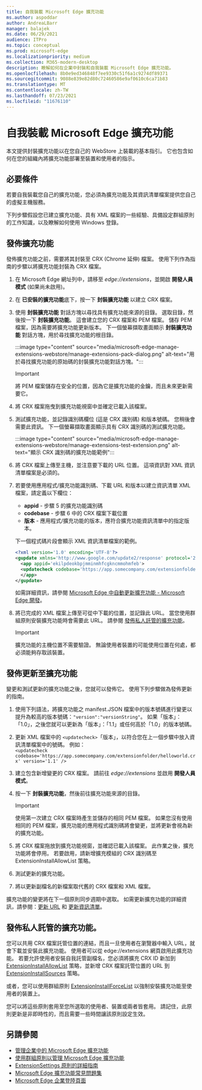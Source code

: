 ```yaml
---
title: 自我裝載 Microsoft Edge 擴充功能
ms.author: aspoddar
author: AndreaLBarr
manager: balajek
ms.date: 06/29/2021
audience: ITPro
ms.topic: conceptual
ms.prod: microsoft-edge
ms.localizationpriority: medium
ms.collection: M365-modern-desktop
description: 瞭解如何在企業中封裝和自我裝載 Microsoft Edge 擴充功能。
ms.openlocfilehash: 8b0e9ed346848f7ee9330c51f6a1c9274df89371
ms.sourcegitcommit: 9088e839e82d80c72460586e9af0610c6ca71b83
ms.translationtype: MT
ms.contentlocale: zh-TW
ms.lasthandoff: 07/23/2021
ms.locfileid: "11676110"
---
```

# <a name="self-host-microsoft-edge-extensions"></a>自我裝載 Microsoft Edge 擴充功能

本文提供封裝擴充功能以在您自己的 WebStore 上裝載的基本指引。 它也包含如何在您的組織內將擴充功能部署至裝置和使用者的指示。

## <a name="prerequisites"></a>必要條件

若要自我裝載您自己的擴充功能，您必須為擴充功能及其資訊清單檔案提供您自己的虛擬主機服務。

 下列步驟假設您已建立擴充功能、具有 XML 檔案的一些經驗、具備設定群組原則的工作知識，以及瞭解如何使用 Windows 登錄。

## <a name="publish-an-extension"></a>發佈擴充功能

發佈擴充功能之前，需要將其封裝至 CRX (Chrome 延伸) 檔案。 使用下列作為指南的步驟以將擴充功能封裝為 CRX 檔案。

1. 在 Microsoft Edge 網址列中，請移至 *edge://extensions*，並開啟 **開發人員模式** (如果尚未啟用)。
2. 在 **已安裝的擴充功能**底下，按一下 **封裝擴充功能** 以建立 CRX 檔案。
3. 使用 **封裝擴充功能** 對話方塊以尋找具有擴充功能來源的目錄。 選取目錄，然後按一下 **封裝擴充功能**。  這會建立您的 CRX 檔案和 PEM 檔案。 儲存 PEM 檔案，因為需要將擴充功能更新版本。 下一個螢幕擷取畫面顯示 **封裝擴充功能** 對話方塊，用於尋找擴充功能的根目錄。

   :::image type="content" source="media/microsoft-edge-manage-extensions-webstore/manage-extensions-pack-dialog.png" alt-text="用於尋找擴充功能的原始碼的封裝擴充功能對話方塊。":::

   > [!IMPORTANT]
   > 將 PEM 檔案儲存在安全的位置，因為它是擴充功能的金鑰，而且未來更新需要它。

4. 將 CRX 檔案拖曳到擴充功能視窗中並確定已載入該檔案。
5. 測試擴充功能，並記錄識別碼欄位 (這是 CRX 識別碼) 和版本號碼。 您稍後會需要此資訊。 下一個螢幕擷取畫面顯示具有 CRX 識別碼的測試擴充功能。

   :::image type="content" source="media/microsoft-edge-manage-extensions-webstore/manage-extensions-test-extension.png" alt-text="顯示 CRX 識別碼的擴充功能範例":::

6. 將 CRX 檔案上傳至主機，並注意要下載的 URL 位置。 這項資訊對 XML 資訊清單檔案是必須的。
7. 若要使用應用程式/擴充功能識別碼、下載 URL 和版本以建立資訊清單 XML 檔案，請定義以下欄位：  

   - **appid** - 步驟 5 的擴充功能識別碼
   - **codebase** - 步驟 6 中的 CRX 檔案下載位置
   - **版本** - 應用程式/擴充功能的版本，應符合擴充功能資訊清單中的指定版本。

   下一個程式碼片段會顯示 XML 資訊清單檔案的範例。

   ```xml
   <?xml version='1.0' encoding='UTF-8'?> 
   <gupdate xmlns='http://www.google.com/update2/response' protocol='2.0'> 
     <app appid='ekilpdeokbpjmminmhfcgkncmmohmfeb'> 
     <updatecheck codebase='https://app.somecompany.com/extensionfolder/helloworld.crx' version='1.0' /> 
     </app> 
   </gupdate> 
   ```

   如需詳細資訊，請參閱 [Microsoft Edge 中自動更新擴充功能 - Microsoft Edge 開發](/microsoft-edge/extensions-chromium/enterprise/auto-update)。

8. 將已完成的 XML 檔案上傳至可從中下載的位置，並記錄此 URL。 當您使用群組原則安裝擴充功能時會需要此 URL。 請參閱 [發佈私人託管的擴充功能](#distribute-a-privately-hosted-extension)。

   > [!IMPORTANT]
   > 擴充功能的主機位置不需要驗證。 無論使用者裝置的可能使用位置在何處，都必須能夠存取該裝置。

## <a name="publish-updates-to-an-extension"></a>發佈更新至擴充功能

變更和測試更新的擴充功能之後，您就可以發佈它。 使用下列步驟做為發佈更新的指南。

1. 使用下列語法，將擴充功能之 manifest.JSON 檔案中的版本號碼進行變更以提升為較高的版本號碼：`"version":"versionString"`。 如果「版本」：「1.0」，之後您就可以更新為「版本」：「1.1」或任何高於「1.0」的版本號碼。
2. 更新 XML 檔案中的 `<updatecheck>`「版本」，以符合您在上一個步驟中放入資訊清單檔案中的號碼。 例如：<br>`<updatecheck codebase='https://app.somecompany.com/extensionfolder/helloworld.crx' version='1.1' />`
3. 建立包含新增變更的 CRX 檔案。 請前往 *edge://extensions* 並啟用 **開發人員模式**。
4. 按一下 **封裝擴充功能**，然後前往擴充功能來源的目錄。

   > [!IMPORTANT]
   > 使用第一次建立 CRX 檔案時產生並儲存的相同 PEM 檔案。 如果您沒有使用相同的 PEM 檔案，擴充功能的應用程式識別碼將會變更，並將更新會視為新的擴充功能。

5. 將 CRX 檔案拖放到擴充功能視窗，並確認已載入該檔案。 此作業之後，擴充功能將會停用。 若要啟用，請新增擴充模組的 CRX 識別碼至 ExtensionInstallAllowList 策略。 
6. 測試更新的擴充功能。
7. 將以更新副檔名的新檔案取代舊的 CRX 檔案和 XML 檔案。

擴充功能的變更將在下一個原則同步週期中選取。 如需更新擴充功能的詳細資訊，請參閱：[更新 URL](/microsoft-edge/extensions-chromium/enterprise/auto-update#update-url) 和 [更新資訊清單](/microsoft-edge/extensions-chromium/enterprise/auto-update#updated-manifest)。

## <a name="distribute-a-privately-hosted-extension"></a>發佈私人託管的擴充功能。

您可以共用 CRX 檔案託管位置的連結，而且一旦使用者在瀏覽器中輸入 URL，就會下載並安裝此擴充功能。 使用者可以從 edge://extensions 網頁啟用此擴充功能。 若要允許使用者安裝自我託管副檔名，您必須將擴充 CRX ID 新加到 [ExtensionInstallAllowList](/deployedge/microsoft-edge-policies#extensioninstallallowlist) 策略，並新增 CRX 檔案託管位置的 URL 到 [ExtensionInstallSources](/deployedge/microsoft-edge-policies#extensioninstallsources) 策略。

或者，您可以使用群組原則 [ExtensionInstallForceList](/deployedge/microsoft-edge-manage-extensions-policies#force-install-an-extension) 以強制安裝擴充功能至使用者的裝置上。

您可以將這些原則套用至您所選取的使用者、裝置或兩者皆套用。 請記住，此原則更新是非即時性的，而且需要一些時間讓該原則設定生效。

## <a name="see-also"></a>另請參閱

- [管理企業中的 Microsoft Edge 擴充功能](microsoft-edge-manage-extensions.md)
- [使用群組原則以管理 Microsoft Edge 擴充功能](microsoft-edge-manage-extensions-policies.md)
- [ExtensionSettings 原則的詳細指南](microsoft-edge-manage-extensions-ref-guide.md)
- [Microsoft Edge 擴充功能常見問題集](microsoft-edge-manage-extensions-faq.md)
- [Microsoft Edge 企業登陸頁面](https://aka.ms/EdgeEnterprise)
